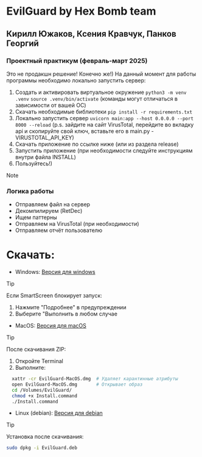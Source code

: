 # EvilGuard by Hex Bomb team

## Кирилл Южаков, Ксения Кравчук, Панков Георгий
### Проектный практикум (февраль-март 2025)

Это не продакшн решение! Конечно же!)
На данный момент для работы программы необходимо локально запустить сервер:
1. Создать и активировать виртуальное окружение `python3 -m venv .venv` `source .venv/bin/activate` (команды могут отличаться в зависимости от вашей ОС)
2. Скачать необходимые библиотеки `pip install -r requirements.txt`
3. Локально запустить сервер `uvicorn main:app --host 0.0.0.0 --port 8000 --reload` (p.s. зайдите на сайт VirusTotal, перейдите во вкладку api и скопируйте свой ключ, вставьте его в main.py - VIRUSTOTAL_API_KEY)
4. Скачать приложение по ссылке ниже (или из раздела release)
5. Запустить приложение (при необходимости следуйте инструкциям внутри файла INSTALL)
6. Пользуйтесь!)


> [!NOTE]
> ### Логика работы
> - Отправляем файл на сервер
> - Декомпилируем (RetDec)
> - Ищем паттерны
> - Отправляем на VirusTotal (при необходимости)
> - Отправляем отчёт пользователю


# Скачать:
- Windows:
[Версия для windows](https://github.com/dwolke-up/AntivirusByHexBomb/releases/download/main/EvilGuard-Windows.exe)

> [!TIP]
> Если SmartScreen блокирует запуск:
> 1. Нажмите "Подробнее" в предупреждении
> 2. Выберите "Выполнить в любом случае

- MacOS:
[Версия для macOS](https://github.com/dwolke-up/AntivirusByHexBomb/releases/download/main/EvilGuard-MacOS.dmg)

> [!TIP]
> После скачивания ZIP:
> 1. Откройте Terminal
> 2. Выполните:  
> ``` bash
>   xattr -cr EvilGuard-MacOS.dmg  # Удаляет карантинные атрибуты
>   open EvilGuard-MacOS.dmg       # Открывает образ
>   cd /Volumes/EvilGuard/
>   chmod +x Install.command
>   ./Install.command
> ```

- Linux (debian):
[Версия для debian](https://github.com/dwolke-up/AntivirusByHexBomb/releases/download/main/EvilGuard-Linux.deb)

> [!TIP]
> Установка после скачивания:
> ``` bash
> sudo dpkg -i EvilGuard.deb
> ```
